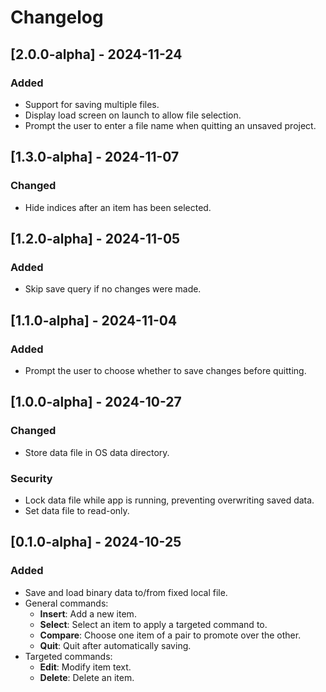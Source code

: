 # Changelog

## [2.0.0-alpha] - 2024-11-24

### Added
- Support for saving multiple files.
- Display load screen on launch to allow file selection.
- Prompt the user to enter a file name when quitting an unsaved project.

## [1.3.0-alpha] - 2024-11-07

### Changed
- Hide indices after an item has been selected.

## [1.2.0-alpha] - 2024-11-05

### Added
- Skip save query if no changes were made.

## [1.1.0-alpha] - 2024-11-04

### Added
- Prompt the user to choose whether to save changes before quitting.

## [1.0.0-alpha] - 2024-10-27

### Changed
- Store data file in OS data directory.

### Security
- Lock data file while app is running, preventing overwriting saved data.
- Set data file to read-only.

## [0.1.0-alpha] - 2024-10-25

### Added
- Save and load binary data to/from fixed local file.
- General commands:
  - **Insert**: Add a new item.
  - **Select**: Select an item to apply a targeted command to.
  - **Compare**: Choose one item of a pair to promote over the other.
  - **Quit**: Quit after automatically saving.
- Targeted commands:
  - **Edit**: Modify item text.
  - **Delete**: Delete an item.

